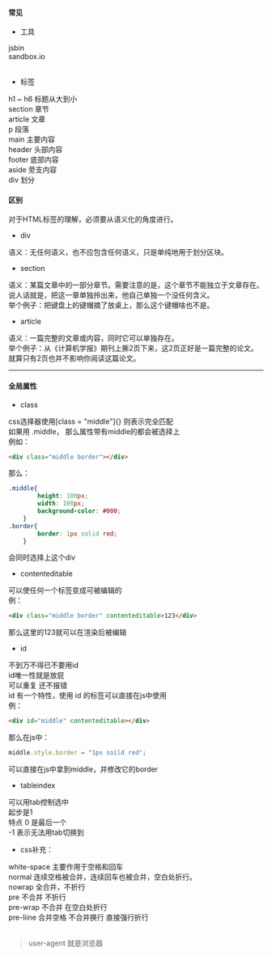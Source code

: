 <a name="zVhzo"></a>
#### 常见
- 工具

jsbin<br />sandbox.io<br />​<br />

- 标签

h1 ~ h6 标题从大到小<br />section 章节<br />article 文章<br />p 段落<br />main 主要内容<br />header 头部内容<br />footer 底部内容<br />aside 旁支内容<br />div 划分<br />

<a name="JETGD"></a>
#### 区别
对于HTML标签的理解，必须要从语义化的角度进行。

- div

语义：无任何语义，也不应包含任何语义，只是单纯地用于划分区块。

- section

语义：某篇文章中的一部分章节。需要注意的是，这个章节不能独立于文章存在。<br />说人话就是，把这一章单独拎出来，他自己单独一个没任何含义。<br />举个例子：把键盘上的键帽摘了放桌上，那么这个键帽啥也不是。

- article

语义：一篇完整的文章或内容，同时它可以单独存在。<br /> 举个例子：从《计算机学报》期刊上撕2页下来，这2页正好是一篇完整的论文。就算只有2页也并不影响你阅读这篇论文。

---

<a name="OcPT0"></a>
#### 全局属性

- class

css选择器使用[class = "middle"]{} 则表示完全匹配<br />如果用 .middle， 那么属性带有middle的都会被选择上<br />例如：
```html
<div class="middle border"></div>
```
那么：
```css
.middle{
        height: 100px;
        width: 100px;
        background-color: #000;
    }
.border{
        border: 1px solid red;
    }
```
会同时选择上这个div

- contenteditable

可以使任何一个标签变成可被编辑的<br />例：
```html
<div class="middle border" contenteditable>123</div>
```
那么这里的123就可以在渲染后被编辑

- id

不到万不得已不要用id<br />id唯一性就是放屁<br />可以重复 还不报错<br />id 有一个特性，使用 id 的标签可以直接在js中使用 <br />例：
```html
<div id="middle" contenteditable></div>
```
那么在js中：
```javascript
middle.style.border = "1px soild red";
```
可以直接在js中拿到middle，并修改它的border

- tableindex

可以用tab控制选中<br />起步是1 <br />特点 0 是最后一个<br />-1 表示无法用tab切换到

- css补充：

white-space 主要作用于空格和回车<br />normal 连续空格被合并，连续回车也被合并，空白处折行。<br />nowrap 全合并，不折行<br />pre 不合并 不折行<br />pre-wrap 不合并 在空白处折行<br />pre-liine 合并空格 不合并换行 直接强行折行 <br />​<br />
> user-agent 就是浏览器



